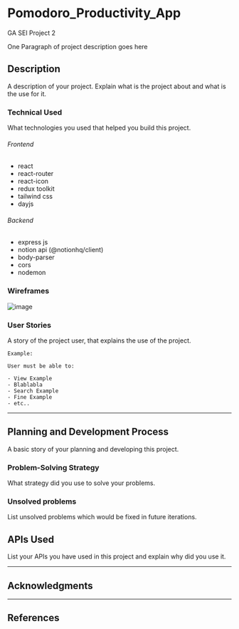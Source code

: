 # Pomodoro_Productivity_App

GA SEI Project 2

One Paragraph of project description goes here

## Description

A description of your project. Explain what is the project about and what is the use for it.

### Technical Used
What technologies you used that helped you build this project. 

###### Frontend
- react
- react-router
- react-icon
- redux toolkit
- tailwind css
- dayjs

###### Backend
- express js
- notion api (@notionhq/client)
- body-parser
- cors
- nodemon


### Wireframes

![image](https://user-images.githubusercontent.com/44399805/176833046-3f5f201f-e04a-4417-acad-7d50f01586e3.png)


### User Stories

A story of the project user, that explains the use of the project.

```
Example:

User must be able to:

- View Example
- Blablabla
- Search Example
- Fine Example
- etc..

```

---

## Planning and Development Process

A basic story of your planning and developing this project.

### Problem-Solving Strategy

What strategy did you use to solve your problems.

### Unsolved problems

List unsolved problems which would be fixed in future iterations.

## APIs Used

List your APIs you have used in this project and explain why did you use it.

---

## Acknowledgments


---

 ## References

